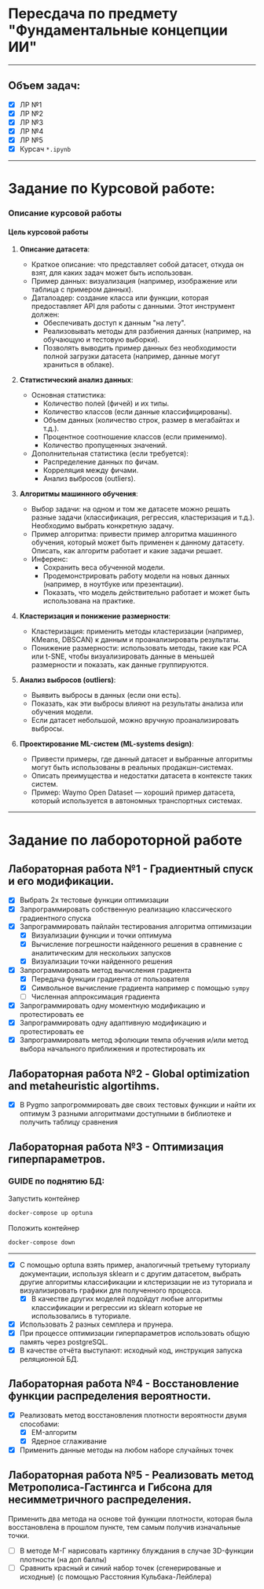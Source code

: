 # Пересдача по предмету "Фундаментальные концепции ИИ"

---

## Объем задач:
- [X] ЛР №1
- [X] ЛР №2
- [X] ЛР №3
- [X] ЛР №4
- [X] ЛР №5
- [X] Курсач `*.ipynb`

---

# Задание по Курсовой работе: 

### Описание курсовой работы

#### Цель курсовой работы

1. **Описание датасета**:
   - Краткое описание: что представляет собой датасет, откуда он взят, для каких задач может быть использован.
   - Пример данных: визуализация (например, изображение или таблица с примером данных).
   - Даталоадер: создание класса или функции, которая предоставляет API для работы с данными. Этот инструмент должен:
     - Обеспечивать доступ к данным "на лету".
     - Реализовывать методы для разбиения данных (например, на обучающую и тестовую выборки).
     - Позволять выводить пример данных без необходимости полной загрузки датасета (например, данные могут храниться в облаке).

2. **Статистический анализ данных**:
   - Основная статистика:
     - Количество полей (фичей) и их типы.
     - Количество классов (если данные классифицированы).
     - Объем данных (количество строк, размер в мегабайтах и т.д.).
     - Процентное соотношение классов (если применимо).
     - Количество пропущенных значений.
   - Дополнительная статистика (если требуется):
     - Распределение данных по фичам.
     - Корреляция между фичами.
     - Анализ выбросов (outliers).

3. **Алгоритмы машинного обучения**:
   - Выбор задачи: на одном и том же датасете можно решать разные задачи (классификация, регрессия, кластеризация и т.д.). Необходимо выбрать конкретную задачу.
   - Пример алгоритма: привести пример алгоритма машинного обучения, который может быть применен к данному датасету. Описать, как алгоритм работает и какие задачи решает.
   - Инференс: 
     - Сохранить веса обученной модели.
     - Продемонстрировать работу модели на новых данных (например, в ноутбуке или презентации).
     - Показать, что модель действительно работает и может быть использована на практике.

4. **Кластеризация и понижение размерности**:
   - Кластеризация: применить методы кластеризации (например, KMeans, DBSCAN) к данным и проанализировать результаты.
   - Понижение размерности: использовать методы, такие как PCA или t-SNE, чтобы визуализировать данные в меньшей размерности и показать, как данные группируются.

5. **Анализ выбросов (outliers)**:
   - Выявить выбросы в данных (если они есть).
   - Показать, как эти выбросы влияют на результаты анализа или обучения модели.
   - Если датасет небольшой, можно вручную проанализировать выбросы.

6. **Проектирование ML-систем (ML-systems design)**:
   - Привести примеры, где данный датасет и выбранные алгоритмы могут быть использованы в реальных продакшн-системах.
   - Описать преимущества и недостатки датасета в контексте таких систем.
   - Пример: Waymo Open Dataset — хороший пример датасета, который используется в автономных транспортных системах.

---

# Задание по лабороторной работе

## Лабораторная работа №1 - Градиентный спуск и его модификации.

- [X] Выбрать 2x тестовые функции оптимизации
- [X] Запрограммировать собственную реализацию классического градиентного спуска
- [X] Запрограммировать пайлайн тестирования алгоритма оптимизации
  - [X] Визуализации функции и точки оптимума
  - [X] Вычисление погрешности найденного решения в сравнение с аналитическим для нескольких запусков
  - [X] Визуализации точки найденного решения
- [X] Запрограммировать метод вычисления градиента
  - [X] Передача функции градиента от пользователя
  - [X] Символьное вычисление градиента например с помощью `sympy`
  - [ ] Численная аппроксимация градиента
- [X] Запрограммировать одну моментную модификацию и протестировать ее
- [X] Запрограммировать одну адаптивную модификацию и протестировать ее
- [X] Запрограммировать метод эфолюции темпа обучения и/или метод выбора начального приближения и протестировать их

## Лабораторная работа №2 - Global optimization and metaheuristic algortihms.

- [X] В Pygmo запрогроммировать две своих тестовых функции и найти их оптимум 3 разными алгоритмами доступными в библиотеке и получить таблицу сравнения

## Лабораторная работа №3 - Оптимизация гиперпараметров.

### GUIDE по поднятию БД:

Запустить контейнер

```bash
docker-compose up optuna
```

Положить контейнер

```bash
docker-compose down
```

---

- [X] С помощью optuna взять пример, аналогичный третьему туториалу документации, используя sklearn и с другим датасетом, выбрать другие алгоритмы классификации и клстеризации не из туториала и визуализировать графики для полученного процесса.
  - [X] В качестве других моделей подойдут любые алгоритмы классификации и регрессии из sklearn которые не использовались в туториале.
- [X] Использовать 2 разных семплера и прунера.
- [X] При процессе оптимизации гиперпараметров использовать общую память через postgreSQL.
- [X] В качестве отчёта выступают: исходный код, инструкция запуска реляционной БД.

## Лабораторная работа №4 - Восстановление функции распределения вероятности.

- [X] Реализовать метод восстановления плотности вероятности двумя способами:
    - [X] EM-алгоритм
    - [X] Ядерное сглаживание
- [X] Применить данные методы на любом наборе случайных точек

## Лабораторная работа №5 - Реализовать метод Метрополиса-Гастингса и Гибсона для несимметричного распределения.

Применить два метода на основе той функции плотности, которая была восстановлена в прошлом пункте, тем самым получив изначальные точки.

- [ ] В методе М-Г нарисовать картинку блуждания в случае 3D-функции плотности (на доп баллы)
- [ ] Сравнить красный и синий набор точек (сгенерированые и исходные) (с помощью Расстояния Кульбака-Лейблера)